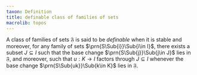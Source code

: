 ```yaml
---
taxon: Definition
title: definable class of families of sets
macrolib: topos
---
```


A class of families of sets $\mathfrak{F}$ is said to be *definable* when it is stable and moreover, for any family of sets $\prn{S\Sub{i}}\Sub{i\in I}$, there exists a subset $J\subseteq I$ such that the base change $\prn{S\Sub{j}}\Sub{j\in J}$ lies in $\mathfrak{F}$, and moreover, such that $u:K\to I$ factors through $J\subseteq I$ whenever the base change $\prn{S\Sub{uk}}\Sub{k\in K}$ lies in $\mathfrak{F}$.

